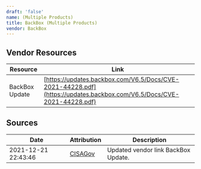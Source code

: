 ```yaml
---
draft: 'false'
name: (Multiple Products)
title: BackBox (Multiple Products)
vendor: BackBox
---
```


## Vendor Resources
| Resource | Link |
| --- | --- |
| BackBox Update | [https://updates.backbox.com/V6.5/Docs/CVE-2021-44228.pdf](https://updates.backbox.com/V6.5/Docs/CVE-2021-44228.pdf) |



## Sources
| Date | Attribution | Description |
| --- | --- | --- |
| 2021-12-21 22:43:46 | [CISAGov](https://raw.githubusercontent.com/cisagov/log4j-affected-db/develop/README.md) | Updated vendor link BackBox Update.  |
